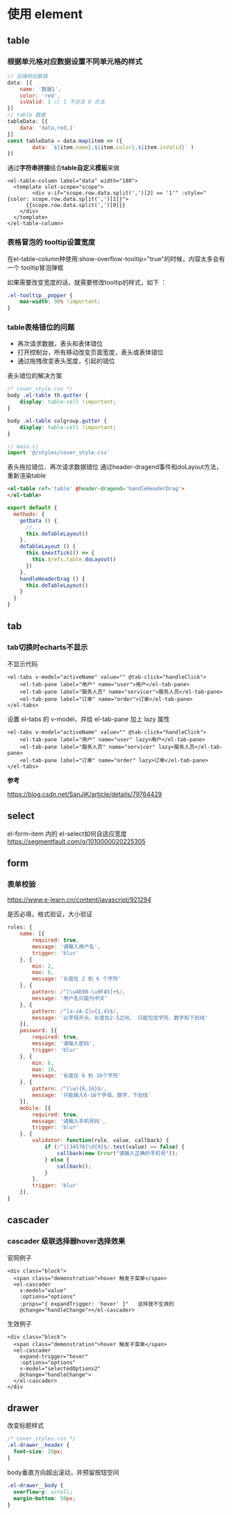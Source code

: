 # 使用 element

## table

### 根据单元格对应数据设置不同单元格的样式

``` js
// 后端响应数据
data: [{
    name: '数据1',
    color: 'red',
    isValid: 1 // 1 不合法 0 合法
}]
// table 数据
tableData: [{
    data: 'data,red,1'
}]
const tableData = data.map(item => ({
        data: `${item.name},${item.color},${item.isValid}` )
})
```

通过**字符串拼接**结合**table自定义模板**来做

``` vue
<el-table-column label="data" width="180">
  <template slot-scope="scope">
 		<div v-if="scope.row.data.split(',')[2] == '1'" :style="{color: scope.row.data.split(',')[1]}">
      {{scope.row.data.split(',')[0]}}
    </div>
  </template>
</el-table-column>
```

### 表格冒泡的 tooltip设置宽度

 在el-table-column种使用:show-overflow-tooltip="true"的时候，内容太多会有一个 tooltip冒泡弹框 

 如果需要改变宽度的话，就需要修改tooltip的样式，如下 ：

``` css
.el-tooltip__popper {
    max-width: 90% !important;
}
```

### table表格错位的问题

* 再次请求数据，表头和表体错位
* 打开控制台，所有移动改变页面宽度，表头或表体错位
* 通过拖拽改变表头宽度，引起的错位

表头错位的解决方案

``` css
/* cover_style.css */
body .el-table th.gutter {
    display: table-cell !important;
}

body .el-table colgroup.gutter {
    display: table-cell !important;
}
```
```js
// main.sj
import '@/styles/cover_style.css'
```

表头拖拉错位、再次请求数据错位 通过header-dragend事件和doLayout方法，重新渲染table
```html
<el-table ref='table' @header-dragend='handleHeaderDrag'>
</el-table>
```

```js
export default {
  methods: {
    getData () {
      //...
      this.doTableLayout()
    },
    doTableLayout () {
      this.$nextTick(() => {
        this.$refs.table.doLayout()
      })
    },
    handleHeaderDrag () {
      this.doTableLayout()
    }
  }
}
```

## tab

### tab切换时echarts不显示

不显示代码

``` vue
<el-tabs v-model="activeName" value="" @tab-click="handleClick">
	<el-tab-pane label="用户" name="user">用户</el-tab-pane>
	<el-tab-pane label="服务人员" name="servicer">服务人员</el-tab-pane>
	<el-tab-pane label="订单" name="order">订单</el-tab-pane>
</el-tabs>
```

设置 el-tabs 的 v-model，并给 el-tab-pane 加上 lazy 属性

``` vue
<el-tabs v-model="activeName" value="" @tab-click="handleClick">
	<el-tab-pane label="用户" name="user" lazy>用户</el-tab-pane>
	<el-tab-pane label="服务人员" name="servicer" lazy>服务人员</el-tab-pane>
	<el-tab-pane label="订单" name="order" lazy>订单</el-tab-pane>
</el-tabs>
```

**参考**

 https://blog.csdn.net/SanJiK/article/details/79764429 

## select

el-form-item 内的 el-select如何自适应宽度  https://segmentfault.com/q/1010000020225305 

## form

### 表单校验

https://www.e-learn.cn/content/javascript/921294

是否必填，格式验证，大小验证

``` js
rules: {
    name: [{
        required: true,
        message: '请输入用户名',
        trigger: 'blur'
    }, {
        min: 2,
        max: 6,
        message: '长度在 2 到 6 个字符'
    }, {
        pattern: /^[\u4E00-\u9FA5]+$/,
        message: '用户名只能为中文'
    }, {
        pattern: /^[a-zA-Z]w{1,4}$/,
        message: '以字母开头，长度在2-5之间， 只能包含字符、数字和下划线'
    }],
    password: [{
        required: true,
        message: '请输入密码',
        trigger: 'blur'
    }, {
        min: 6,
        max: 16,
        message: '长度在 6 到 16个字符'
    }, {
        pattern: /^(\w){6,16}$/,
        message: '只能输入6-16个字母、数字、下划线'
    }],
    mobile: [{
        required: true,
        message: '请输入手机号码',
        trigger: 'blur'
    }, {
        validator: function(rule, value, callback) {
            if (/^1[34578]\d{9}$/.test(value) == false) {
                callback(new Error("请输入正确的手机号"));
            } else {
                callback();
            }
        },
        trigger: 'blur'
    }],
}
```

## cascader

### cascader 级联选择器hover选择效果

官网例子

``` vue
<div class="block">
  <span class="demonstration">hover 触发子菜单</span>
  <el-cascader
    v-model="value"
    :options="options"
    :props="{ expandTrigger: 'hover' }"   这样是不生效的
    @change="handleChange"></el-cascader>
```

生效例子

``` vue
<div class="block">
  <span class="demonstration">hover 触发子菜单</span>
  <el-cascader
    expand-trigger="hover"
    :options="options"
    v-model="selectedOptions2"
    @change="handleChange">
  </el-cascader>
</div
```

## drawer
改变标题样式
```css
/* cover_styles.css */
.el-drawer__header {
  font-size: 20px;
}
```
body垂直方向超出滚动，并预留按钮空间
```css
.el-drawer__body {
  overflow-y: scroll;
  margin-bottom: 50px;
}
```
